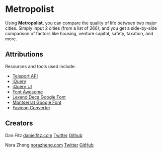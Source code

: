 # Metropolist

Using **Metropolist**, you can compare the quality of life between two major cities. Simply input 2 cities (from a list of 266), and you get a side-by-side comparison of factors like housing, venture capital, safety, taxation, and more.

## Attributions

Resources and tools used include:

- [Teleport API](https://developers.teleport.org/api/)
- [jQuery](https://api.jquery.com/)
- [jQuery UI](https://api.jqueryui.com/)
- [Font Awesome](https://fontawesome.com/)
- [Lexend Deca Google Font](https://fonts.google.com/specimen/Lexend+Deca)
- [Montserrat Google Font](https://fonts.google.com/specimen/Montserrat)
- [Favicon Converter](https://favicon.io/favicon-converter/)

## Creators

Dan Fitz
[danielfitz.com](https://danielfitz.com)
[Twitter](https://twitter.com/_danielfitz)
[Github](https://github.com/danielfitz)

Nora Zheng
[norazheng.com](https://norazheng.com)
[Twitter](https://twitter.com/nuozheng)
[GitHub](https://github.com/norazheng)
